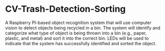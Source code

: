 # CV-Trash-Detection-Sorting
A Raspberry PI-based object recognition system that will use computer vision to detect objects being recycled in a bin. The system will identify and categorize what type of object is being thrown into a bin (e.g., paper, plastic, and metal) and sort it into the correct bin. LEDs will be used to indicate that the system has successfully identified and sorted the object. 
